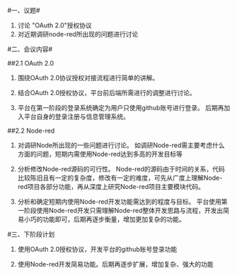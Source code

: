 #一、议题#

1. 讨论 "OAuth 2.0"授权协议
2. 对近期调研node-red所出现的问题进行讨论

#二、会议内容#

##2.1 OAuth 2.0

1. 围绕OAuth 2.0协议授权对接流程进行简单的讲解。

2. 结合OAuth 2.0授权协议，平台前后端所需进行的调整进行讨论。

3. 平台在第一阶段的登录系统确定为用户只使用github账号进行登录。 后期再加入平台自身的登录注册与信息管理系统。

##2.2 Node-red

1. 对调研Node所出现的一些问题进行讨论。 如调研Node-red需主要考虑什么方面的问题，短期内需使用Node-red达到多高的开发目标等

2. 分析修改Node-red源码的可行性。 Node-red的源码由于时间的关系，代码比较陈旧且有一定的复杂度，修改有一定的难度，可先从广度上理解Node-red项目各部分功能，再从深度上研究Node-red项目主要模块代码。

3. 分析和确定短期内使用Node-red开发功能需达到的程度与目标。 平台使用第一阶段使用Node-red开发只需理解Node-red整体开发思路与流程，开发出简易小巧的功能即可，后期再逐步衡量，增加更加复杂的功能。


#三、下阶段计划

1. 使用OAuth 2.0授权协议，开发平台的github账号登录功能

2. 使用Node-red开发简易功能。后期再逐步扩展，增加复杂、强大的功能









		






